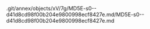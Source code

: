 .git/annex/objects/xV/7g/MD5E-s0--d41d8cd98f00b204e9800998ecf8427e.md/MD5E-s0--d41d8cd98f00b204e9800998ecf8427e.md